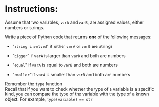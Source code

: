 # Instructions:

Assume that two variables, `varA` and `varB`, are assigned values, either numbers or strings.

Write a piece of Python code that returns **one** of the following messages:

* "`string involved`" if either `varA` or `varB` are strings

* "`bigger`" if `varA` is larger than `varB` and both are numbers

* "`equal`" if `varA` is equal to `varB` and both are numbers

* "`smaller`" if `varA` is smaller than `varB` and both are numbers

<div class="hint">
  Remember the <code>type</code> function
</div>

<div class="hint">
  Recall that if you want to check whether the type of a variable is a specific kind, you can compare the type of the variable with the type of a known object. For example, <code>type(variable) == str</code>
</div>

